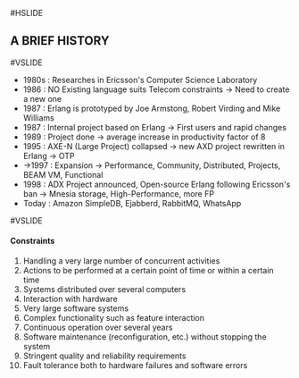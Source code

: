 #HSLIDE

## A BRIEF HISTORY

#VSLIDE

- 1980s : Researches in Ericsson's Computer Science Laboratory
- 1986 : NO Existing language suits Telecom constraints -> Need to create a new one
- 1987 : Erlang is prototyped by Joe Armstong, Robert Virding and Mike Williams
- 1987 : Internal project based on Erlang -> First users and rapid changes
- 1989 : Project done -> average increase in productivity factor of 8
- 1995 : AXE-N (Large Project) collapsed -> new AXD project rewritten in Erlang -> OTP
- ->1997 : Expansion -> Performance, Community, Distributed, Projects, BEAM VM, Functional
- 1998 : ADX Project announced, Open-source Erlang following Ericsson's ban -> Mnesia storage, High-Performance, more FP
- Today : Amazon SimpleDB, Ejabberd, RabbitMQ, WhatsApp

#VSLIDE

#### Constraints

1. Handling a very large number of concurrent activities
2. Actions to be performed at a certain point of time or within a certain time
3. Systems distributed over several computers
4. Interaction with hardware
5. Very large software systems
6. Complex functionality such as feature interaction
7. Continuous operation over several years
8. Software maintenance (reconfiguration, etc.) without stopping the system
9. Stringent quality and reliability requirements
10. Fault tolerance both to hardware failures and software errors
